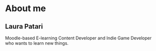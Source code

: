 # About me

  
<h2>Laura Patari</h2>
<p>Moodle-based E-learning Content Developer and Indie Game Developer who wants to learn new things.</p>

